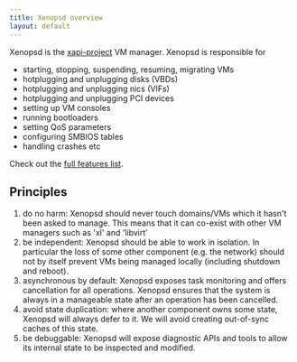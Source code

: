 ```yaml
---
title: Xenopsd overview
layout: default
---
```


Xenopsd is the [xapi-project](http://github.com/xapi-project) VM manager.
Xenopsd is responsible for
- starting, stopping, suspending, resuming, migrating VMs
- hotplugging and unplugging disks (VBDs)
- hotplugging and unplugging nics (VIFs)
- hotplugging and unplugging PCI devices
- setting up VM consoles
- running bootloaders
- setting QoS parameters
- configuring SMBIOS tables
- handling crashes
etc

Check out the [full features list](features.html).

Principles
----------

1. do no harm: Xenopsd should never touch domains/VMs which it hasn't been
   asked to manage. This means that it can co-exist with other VM managers
   such as 'xl' and 'libvirt'
2. be independent: Xenopsd should be able to work in isolation. In particular
   the loss of some other component (e.g. the network) should not by itself
   prevent VMs being managed locally (including shutdown and reboot).
3. asynchronous by default: Xenopsd exposes task monitoring and offers
   cancellation for all operations. Xenopsd ensures that the system is always
   in a manageable state after an operation has been cancelled.
4. avoid state duplication: where another component owns some state, Xenopsd
   will always defer to it. We will avoid creating out-of-sync caches of
   this state.
5. be debuggable: Xenopsd will expose diagnostic APIs and tools to allow
   its internal state to be inspected and modified.
